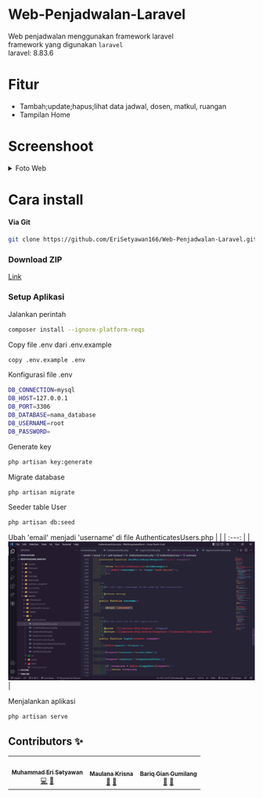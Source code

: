 # Web-Penjadwalan-Laravel
Web penjadwalan menggunakan framework laravel
<br>
framework yang digunakan `laravel` 
<br>
laravel: 8.83.6

# Fitur
- Tambah;update;hapus;lihat data jadwal, dosen, matkul, ruangan
- Tampilan Home

# Screenshoot
<details>
    <summary>Foto Web</summary>
    <br>

|  |  |
| :---:  | :---:  |
| ![](screenshot/login.jpeg)            | ![](screenshot/home.jpeg)          
![](screenshot/dashboard.jpeg)  | ![](screenshot/matkul.jpeg)            
![](screenshot/dosen.jpeg)               | ![](screenshot/ruangan.jpeg)  
![](screenshot/jadwal.jpeg)            | ![](screenshot/jadwal2.jpeg)                


</details>  

# Cara install

#### Via Git
```bash
git clone https://github.com/EriSetyawan166/Web-Penjadwalan-Laravel.git
```

### Download ZIP
[Link](https://github.com/EriSetyawan166/Web-Penjadwalan-Laravel/archive/refs/heads/master.zip)

### Setup Aplikasi
Jalankan perintah 
```bash
composer install --ignore-platform-reqs
```
Copy file .env dari .env.example
```bash
copy .env.example .env
```
Konfigurasi file .env
```bash
DB_CONNECTION=mysql
DB_HOST=127.0.0.1
DB_PORT=3306
DB_DATABASE=nama_database
DB_USERNAME=root
DB_PASSWORD=
```
Generate key
```bash
php artisan key:generate
```
Migrate database
```bash
php artisan migrate
```
Seeder table User
```bash
php artisan db:seed
```
Ubah 'email' menjadi 'username' di file AuthenticatesUsers.php
|  |
| :---:  |
|![](screenshot/install.png) |

Menjalankan aplikasi
```bash
php artisan serve
```

## Contributors ✨
<table>
  <tr>
    <td align="center"><a href="https://github.com/EriSetyawan166"><img src="https://avatars.githubusercontent.com/u/72864742?v=4" width="100px;" alt=""/><br /><sub><b>Muhammad Eri Setyawan</b></sub></a><br/><a href="#" title="Code">💻</a> <a href="#" title="Documentation">📖</td>
    <td align="center"><a href="#"><img src="https://github.com/github.png" width="100px;" alt=""/><br /><sub><b>Maulana Krisna</b></sub></a><br/><a href="#" title="Bug reports">🐛</a> <a href="#" title="erd, database">📙</a></td>
    <td align="center"><a href="#"><img src="https://github.com/github.png" width="100px;" alt=""/><br /><sub><b>Bariq Gian Gumilang</b></sub></a><br/><a href="#" title="Bug reports">🐛</a> <a href="#" title="Ideas, Planning, & Feedback">🤔</a></td>
  </tr>
</table>
